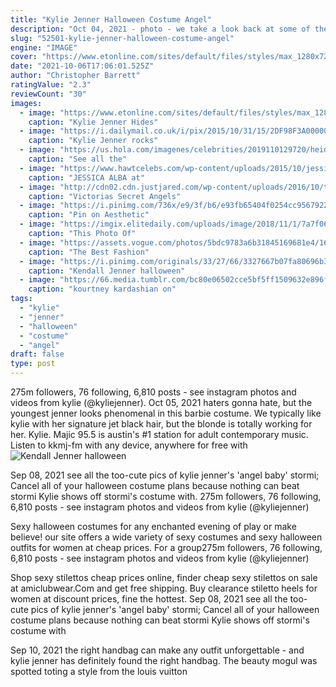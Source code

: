 ```yaml
---
title: "Kylie Jenner Halloween Costume Angel"
description: "Oct 04, 2021 - photo - we take a look back at some of the most epic celebrity halloween outfits of all time. From kendall jenner, heidi klum & chrissy teigen. Plus, past looks from amanda holden, kim"
slug: "52501-kylie-jenner-halloween-costume-angel"
engine: "IMAGE"
cover: "https://www.etonline.com/sites/default/files/styles/max_1280x720/public/images/2017-11/kylie_jenner_halloween_instagram.jpg?itok=6likAl7_"
date: "2021-10-06T17:06:01.525Z"
author: "Christopher Barrett"
ratingValue: "2.3"
reviewCount: "30"
images:
  - image: "https://www.etonline.com/sites/default/files/styles/max_1280x720/public/images/2017-11/kylie_jenner_halloween_instagram.jpg?itok=6likAl7_"
    caption: "Kylie Jenner Hides"
  - image: "https://i.dailymail.co.uk/i/pix/2015/10/31/15/2DF98F3A00000578-0-image-a-2_1446306408390.jpg"
    caption: "Kylie Jenner rocks"
  - image: "https://us.hola.com/imagenes/celebrities/2019110129720/heidi-klum-halloween-costume-party-2019-gallery/0-214-874/Benito and Skinner and Terrence O’Connor-a.jpg"
    caption: "See all the"
  - image: "https://www.hawtcelebs.com/wp-content/uploads/2015/10/jessica-alba-at-casamigos-halloween-party-10-30-2015_39.jpg"
    caption: "JESSICA ALBA at"
  - image: "http://cdn02.cdn.justjared.com/wp-content/uploads/2016/10/tookes-hal/victorias-secret-models-night-of-fallen-halloween-party-05.jpg"
    caption: "Victorias Secret Angels"
  - image: "https://i.pinimg.com/736x/e9/3f/b6/e93fb65404f0254cc95679229539b310.jpg"
    caption: "Pin on Aesthetic"
  - image: "https://imgix.elitedaily.com/uploads/image/2018/11/1/7a7f06de-9085-451e-a42a-7c3a1bc7639a-screen-shot-2018-11-01-at-100305-am.png?w=610&fit=max&auto=format%2Ccompress&cs=srgb&q=70"
    caption: "This Photo Of"
  - image: "https://assets.vogue.com/photos/5bdc9783a6b31845169681e4/16:9/w_1280,c_limit/00-social-BFI.jpg?mbid=social_retweet"
    caption: "The Best Fashion"
  - image: "https://i.pinimg.com/originals/33/27/66/3327667b07fa80696b3ce2f22336a010.jpg"
    caption: "Kendall Jenner halloween"
  - image: "https://66.media.tumblr.com/bc80e06502cce5bf5ff1509632e896f3/tumblr_pp5upn9dQu1r53rz8_1280.png"
    caption: "kourtney kardashian on"
tags:
  - "kylie"
  - "jenner"
  - "halloween"
  - "costume"
  - "angel"
draft: false
type: post
---
```


275m followers, 76 following, 6,810 posts - see instagram photos and videos from kylie  (@kyliejenner). Oct 05, 2021 haters gonna hate, but the youngest jenner looks phenomenal in this barbie costume. We typically like kylie with her signature jet black hair, but the blonde is totally working for her. Kylie. Majic 95.5 is austin's #1 station for adult contemporary music. Listen to kkmj-fm with any device, anywhere for free with
![Kendall Jenner halloween](https://i.pinimg.com/originals/33/27/66/3327667b07fa80696b3ce2f22336a010.jpg "Kendall Jenner halloween")

Sep 08, 2021 see all the too-cute pics of kylie jenner&#39;s &#39;angel baby&#39; stormi;  Cancel all of your halloween costume plans because nothing can beat stormi Kylie shows off stormi&#39;s costume with. 275m followers, 76 following, 6,810 posts - see instagram photos and videos from kylie  (@kyliejenner)
<!--inArticleAds-->

<!--galleryOne-->

Sexy halloween costumes for any enchanted evening of play or make believe! our site offers a wide variety of sexy costumes and sexy halloween outfits for women at cheap prices. For a group275m followers, 76 following, 6,810 posts - see instagram photos and videos from kylie  (@kyliejenner)
<!--inArticleAds-->

<!--galleryTwo-->

Shop sexy stilettos cheap prices online, finder cheap sexy stilettos on sale at amiclubwear.Com and get free shipping. Buy clearance stiletto heels for women at discount prices, fine the hottest. Sep 08, 2021 see all the too-cute pics of kylie jenner's 'angel baby' stormi;  Cancel all of your halloween costume plans because nothing can beat stormi Kylie shows off stormi's costume with
<!--galleryThree-->

Sep 10, 2021 the right handbag can make any outfit unforgettable - and kylie jenner has definitely found the right handbag. The beauty mogul was spotted toting a style from the louis vuitton